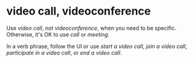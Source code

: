 # video call, videoconference

Use *video call*, not *videoconference*, when you need to be specific. Otherwise, it's OK to use *call* or *meeting*. 

In a verb phrase, follow the UI or use *start a video call*, *join a video call*, *participate in a video call*, or *end a video call*. 
